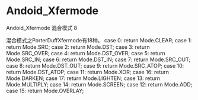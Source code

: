 # Andoid_Xfermode
Andoid_Xfermode  混合模式 8

混合模式之PorterDuffXfermode有18种。
case  0: return Mode.CLEAR;
case  1: return Mode.SRC;
case  2: return Mode.DST;
case  3: return Mode.SRC_OVER;
case  4: return Mode.DST_OVER;
case  5: return Mode.SRC_IN;
case  6: return Mode.DST_IN;
case  7: return Mode.SRC_OUT;
case  8: return Mode.DST_OUT;
case  9: return Mode.SRC_ATOP;
case 10: return Mode.DST_ATOP;
case 11: return Mode.XOR;
case 16: return Mode.DARKEN;
case 17: return Mode.LIGHTEN;
case 13: return Mode.MULTIPLY;
case 14: return Mode.SCREEN;
case 12: return Mode.ADD;
case 15: return Mode.OVERLAY;
